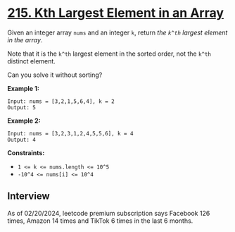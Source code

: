 # [215. Kth Largest Element in an Array](https://leetcode.com/problems/kth-largest-element-in-an-array/)

Given an integer array `nums` and an integer `k`, return _the `k^th` largest element in the array_.

Note that it is the `k^th` largest element in the sorted order, not the `k^th` distinct element.

Can you solve it without sorting?

**Example 1:**
```
Input: nums = [3,2,1,5,6,4], k = 2
Output: 5
```

**Example 2:**
```
Input: nums = [3,2,3,1,2,4,5,5,6], k = 4
Output: 4
```

**Constraints:**
* `1 <= k <= nums.length <= 10^5`
* `-10^4 <= nums[i] <= 10^4`

## Interview
As of 02/20/2024, leetcode premium subscription says Facebook 126 times, Amazon 14 times and TikTok 6 times in the last 6 months.
